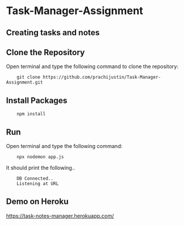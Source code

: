 # Task-Manager-Assignment

## Creating tasks and notes

## Clone the Repository
Open terminal and type the following command to clone the repository:
```
    git clone https://github.com/prachijustin/Task-Manager-Assignment.git
```

## Install Packages
```
    npm install
```

## Run
Open terminal and type the following command:
```
    npx nodemon app.js
```
It should print the following..
```
    DB Connected..
    Listening at URL 
```

## Demo on Heroku
https://task-notes-manager.herokuapp.com/
